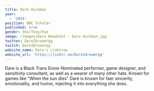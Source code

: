 ```yaml
---
title: Dare Hickman
year:
  - '2024'
position: BBC Scholar
published: true
gender: She/They/Fae
image: /images/Dare Headshot - Dare Hickman.jpg
twitter: Dare2Dreamrpg
twitch: Dare2Dreamrpg
website_name: Dare's Linktree
website_url: 'https://linktr.ee/Dare2dreamrpg'
---
```


Dare is a Black Trans Ennie-Nominated performer, game designer, and sensitivity consultant, as well as a wearer of many other hats. Known for games like "When the sun dies" Dare is known for faer sincerity, emotionality, and humor, injecting it into everything she does.
